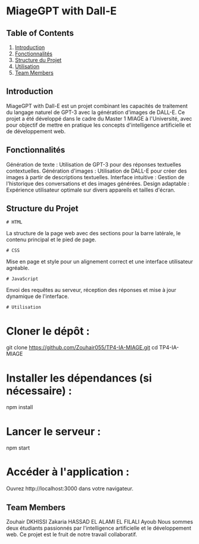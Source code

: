 # MiageGPT with Dall-E

## Table of Contents
1. [Introduction](#Introduction)
2. [Fonctionnalités](#Fonctionnalités)
3. [Structure du Projet](#Structure-du-Projet)
4. [Utilisation](#Utilisation)
5. [Team Members](#team-members)

## Introduction
MiageGPT with Dall-E est un projet combinant les capacités de traitement du langage naturel de GPT-3 avec la génération d'images de DALL-E. Ce projet a été développé dans le cadre du Master 1 MIAGE à l'Université, avec pour objectif de mettre en pratique les concepts d'intelligence artificielle et de développement web.

## Fonctionnalités
Génération de texte : Utilisation de GPT-3 pour des réponses textuelles contextuelles.
Génération d'images : Utilisation de DALL-E pour créer des images à partir de descriptions textuelles.
Interface intuitive : Gestion de l'historique des conversations et des images générées.
Design adaptable : Expérience utilisateur optimale sur divers appareils et tailles d'écran.

## Structure du Projet
    # HTML
La structure de la page web avec des sections pour la barre latérale, le contenu principal et le pied de page.

    # CSS
Mise en page et style pour un alignement correct et une interface utilisateur agréable.

    # JavaScript
Envoi des requêtes au serveur, réception des réponses et mise à jour dynamique de l'interface.

    # Utilisation
# Cloner le dépôt :
git clone https://github.com/Zouhair055/TP4-IA-MIAGE.git
cd TP4-IA-MIAGE

# Installer les dépendances (si nécessaire) :
npm install

# Lancer le serveur :
npm start

# Accéder à l'application :
Ouvrez http://localhost:3000 dans votre navigateur.

## Team Members
Zouhair DKHISSI
Zakaria HASSAD
EL ALAMI EL FILALI Ayoub
Nous sommes deux étudiants passionnés par l'intelligence artificielle et le développement web. Ce projet est le fruit de notre travail collaboratif.
